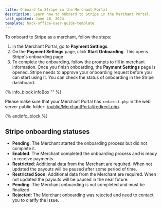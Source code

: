 ```yaml
---
title: Onboard to Stripe in the Merchant Portal
description: Learn how to onboard to Stripe in the Merchant Portal.
last_updated: June 28, 2024
template: back-office-user-guide-template
---
```


To onboard to Stripe as a merchant, follow the steps:

1. In the Merchant Portal, go to **Payment Settings**.
2. On the **Payment Settings** page, click **Start Onboarding**.
  This opens Stripe's onboarding page
3. To complete the onboarding, follow the prompts to fill in merchant information.
  Once you finish onboarding, the **Payment Settings** page is opened. Stripe needs to approve your onboarding request before you can start using it. You can check the status of onboarding in the Stripe dashboard.

{% info_block infoBox "" %}

Please make sure that your Merchant Portal has `redirect.php` in the web server public folder: [/public/MerchantPortal/redirect.php](https://github.com/spryker-shop/b2c-demo-marketplace/blob/master/public/MerchantPortal/redirect.php).

{% endinfo_block %}

## Stripe onboarding statuses

- **Pending**: The Merchant started the onboarding process but did not complete it.
- **Enabled**: The Merchant completed the onboarding process and is ready to receive payments.
- **Restricted**: Additional data from the Merchant are required. When not updated the payouts will be paused after some period of time.
- **Restricted Soon**: Additional data from the Merchant are required. When not updated the payouts will be paused in the near future.
- **Pending**: The Merchant onboarding is not completed and must be finalized.
- **Rejected**: The Merchant onboarding was rejected and need to contact you to clarify the issue.
